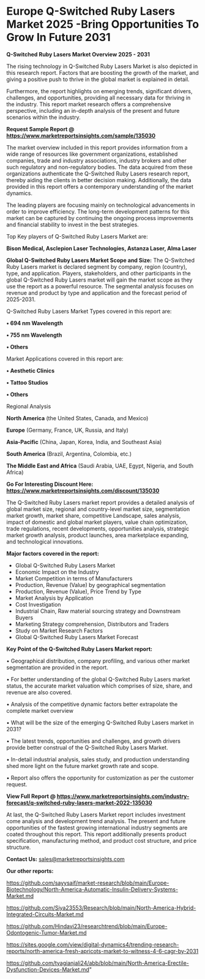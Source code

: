 # Europe Q-Switched Ruby Lasers Market 2025 -Bring Opportunities To Grow In Future 2031

<Strong> Q-Switched Ruby Lasers Market Overview 2025 - 2031</strong>

The rising technology in Q-Switched Ruby Lasers Market is also depicted in this research report. Factors that are boosting the growth of the market, and giving a positive push to thrive in the global market is explained in detail.

Furthermore, the report highlights on emerging trends, significant drivers, challenges, and opportunities, providing all necessary data for thriving in the industry. This report market research offers a comprehensive perspective, including an in-depth analysis of the present and future scenarios within the industry.

<strong>Request Sample Report @ <a href=https://www.marketreportsinsights.com/sample/135030>https://www.marketreportsinsights.com/sample/135030</a></strong>

The market overview included in this report provides information from a wide range of resources like government organizations, established companies, trade and industry associations, industry brokers and other such regulatory and non-regulatory bodies. The data acquired from these organizations authenticate the Q-Switched Ruby Lasers research report, thereby aiding the clients in better decision making. Additionally, the data provided in this report offers a contemporary understanding of the market dynamics.

The leading players are focusing mainly on technological advancements in order to improve efficiency. The long-term development patterns for this market can be captured by continuing the ongoing process improvements and financial stability to invest in the best strategies.

Top Key players of Q-Switched Ruby Lasers Market are:

<strong>Bison Medical, Asclepion Laser Technologies, Astanza Laser, Alma Laser</strong>

<strong><b>Global Q-Switched Ruby Lasers Market Scope and Size:</b></strong>
The Q-Switched Ruby Lasers market is declared segment by company, region (country), type, and application. Players, stakeholders, and other participants in the global Q-Switched Ruby Lasers market will gain the market scope as they use the report as a powerful resource. The segmental analysis focuses on revenue and product by type and application and the forecast period of 2025-2031.

Q-Switched Ruby Lasers Market Types covered in this report are:

<strong>• 694 nm Wavelength

• 755 nm Wavelength

• Others</strong>

Market Applications covered in this report are:

<strong>• Aesthetic Clinics

• Tattoo Studios

• Others</strong> 

Regional Analysis

<strong>North America</strong> (the United States, Canada, and Mexico)

<strong>Europe</strong> (Germany, France, UK, Russia, and Italy)

<strong>Asia-Pacific</strong> (China, Japan, Korea, India, and Southeast Asia)

<strong>South America</strong> (Brazil, Argentina, Colombia, etc.)

<strong>The Middle East and Africa</strong> (Saudi Arabia, UAE, Egypt, Nigeria, and South Africa)

<strong>Go For Interesting Discount Here: <a href=https://www.marketreportsinsights.com/discount/135030>https://www.marketreportsinsights.com/discount/135030</a></strong>

The Q-Switched Ruby Lasers market report provides a detailed analysis of global market size, regional and country-level market size, segmentation market growth, market share, competitive Landscape, sales analysis, impact of domestic and global market players, value chain optimization, trade regulations, recent developments, opportunities analysis, strategic market growth analysis, product launches, area marketplace expanding, and technological innovations.

<strong><b>Major factors covered in the report:</b></strong>
<ul>
  <li>Global Q-Switched Ruby Lasers Market </li>
  <li>Economic Impact on the Industry</li>
  <li>Market Competition in terms of Manufacturers</li>
  <li>Production, Revenue (Value) by geographical segmentation</li>
  <li>Production, Revenue (Value), Price Trend by Type</li>
  <li>Market Analysis by Application</li>
  <li>Cost Investigation</li>
  <li>Industrial Chain, Raw material sourcing strategy and Downstream Buyers</li>
  <li>Marketing Strategy comprehension, Distributors and Traders</li>
  <li>Study on Market Research Factors</li>
  <li>Global Q-Switched Ruby Lasers Market Forecast</li>
</ul>

<strong><b>Key Point of the Q-Switched Ruby Lasers Market report:</b></strong>

• Geographical distribution, company profiling, and various other market segmentation are provided in the report.

• For better understanding of the global Q-Switched Ruby Lasers market status, the accurate market valuation which comprises of size, share, and revenue are also covered.

• Analysis of the competitive dynamic factors better extrapolate the complete market overview

• What will be the size of the emerging Q-Switched Ruby Lasers market in 2031?

• The latest trends, opportunities and challenges, and growth drivers provide better construal of the Q-Switched Ruby Lasers Market.

• In-detail industrial analysis, sales study, and production understanding shed more light on the future market growth rate and scope.

• Report also offers the opportunity for customization as per the customer request.

<strong><b>View Full Report @ <a href=https://www.marketreportsinsights.com/industry-forecast/q-switched-ruby-lasers-market-2022-135030>https://www.marketreportsinsights.com/industry-forecast/q-switched-ruby-lasers-market-2022-135030</a></b></strong>


At last, the Q-Switched Ruby Lasers Market report includes investment come analysis and development trend analysis. The present and future opportunities of the fastest growing international industry segments are coated throughout this report. This report additionally presents product specification, manufacturing method, and product cost structure, and price structure.

<strong>Contact Us:</strong>
sales@marketreportsinsights.com

<strong>Our other reports:</strong>

<a href=https://github.com/sayysaif/market-research/blob/main/Europe-Biotechnology/North-America-Automatic-Insulin-Delivery-Systems-Market.md>https://github.com/sayysaif/market-research/blob/main/Europe-Biotechnology/North-America-Automatic-Insulin-Delivery-Systems-Market.md</a>

<a href=https://github.com/Siya23553/Research/blob/main/North-America-Hybrid-Integrated-Circuits-Market.md>https://github.com/Siya23553/Research/blob/main/North-America-Hybrid-Integrated-Circuits-Market.md</a>

<a href=https://github.com/Hindavi23/researchtrend/blob/main/Europe-Odontogenic-Tumor-Market.md>https://github.com/Hindavi23/researchtrend/blob/main/Europe-Odontogenic-Tumor-Market.md</a>

<a href=https://sites.google.com/view/digital-dynamics4/trending-research-reports/north-america-fresh-apricots-market-to-witness-4-6-cagr-by-2031>https://sites.google.com/view/digital-dynamics4/trending-research-reports/north-america-fresh-apricots-market-to-witness-4-6-cagr-by-2031</a>

<a href=https://github.com/tyagianjali24/abb/blob/main/North-America-Erectile-Dysfunction-Devices-Market.md>https://github.com/tyagianjali24/abb/blob/main/North-America-Erectile-Dysfunction-Devices-Market.md</a>"
